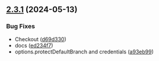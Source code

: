 ## [2.3.1](https://github.com/arpanrec/github-master-controller/compare/2.3.0...2.3.1) (2024-05-13)


### Bug Fixes

* Checkout ([d69d330](https://github.com/arpanrec/github-master-controller/commit/d69d3303bf07d386b1d4644e3ff0a387c5989cc1))
* docs ([ed234f7](https://github.com/arpanrec/github-master-controller/commit/ed234f70a370849447ac313a8c3dea3be56c8dd5))
* options.protectDefaultBranch and credentials ([a93eb99](https://github.com/arpanrec/github-master-controller/commit/a93eb990889439c9de0b857ff1fd338f18e997c0))
